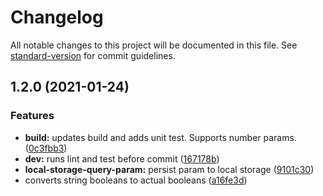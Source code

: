 # Changelog

All notable changes to this project will be documented in this file. See [standard-version](https://github.com/conventional-changelog/standard-version) for commit guidelines.

## 1.2.0 (2021-01-24)


### Features

* **build:** updates build and adds unit test. Supports number params. ([0c3fbb3](https://github.com/patomation/query-param/commit/0c3fbb3182f853eb0bda08cd7f930da4e3181f52))
* **dev:** runs lint and test before commit ([167178b](https://github.com/patomation/query-param/commit/167178ba9ecb6d6b97e831495595cee296606ba7))
* **local-storage-query-param:** persist param to local storage ([9101c30](https://github.com/patomation/query-param/commit/9101c3051106b881006a98b9b383b9c51b360877))
* converts string booleans to actual booleans ([a16fe3d](https://github.com/patomation/query-param/commit/a16fe3dea6490ee2730e7f637aa94b67029e1622))

